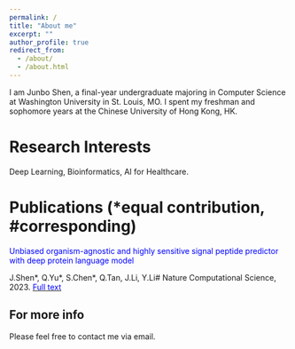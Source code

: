 ```yaml
---
permalink: /
title: "About me"
excerpt: ""
author_profile: true
redirect_from: 
  - /about/
  - /about.html
---
```


I am Junbo Shen, a final-year undergraduate majoring in Computer Science at Washington University in St. Louis, MO. I spent my freshman and sophomore years at the Chinese University of Hong Kong, HK.

Research Interests
======
Deep Learning, Bioinformatics, AI for Healthcare.

Publications (*equal contribution, #corresponding)
======
<span style="color:blue;">Unbiased organism-agnostic and highly sensitive signal peptide predictor with deep protein language model </span>

J.Shen*, Q.Yu*, S.Chen*, Q.Tan, J.Li, Y.Li#  Nature Computational Science, 2023. [<span style="color:blue;">Full text </span>](https://rdcu.be/dtupB)

For more info
------
Please feel free to contact me via email.
